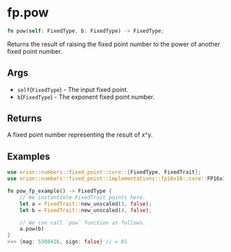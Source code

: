 # fp.pow

```rust
fn pow(self: FixedType, b: FixedType) -> FixedType;
```

Returns the result of raising the fixed point number to the power of another fixed point number.

## Args

* `self`(`FixedType`) - The input fixed point.
* `b`(`FixedType`) - The exponent fixed point number.

## Returns

A fixed point number representing the result of x^y.

## Examples

```rust
use orion::numbers::fixed_point::core::{FixedType, FixedTrait};
use orion::numbers::fixed_point::implementations::fp16x16::core::FP16x16Impl;

fn pow_fp_example() -> FixedType {
    // We instantiate FixedTrait points here.
    let a = FixedTrait::new_unscaled(3, false);
    let b = FixedTrait::new_unscaled(4, false);

    // We can call `pow` function as follows.
    a.pow(b)
}
>>> {mag: 5308416, sign: false} // = 81
```
